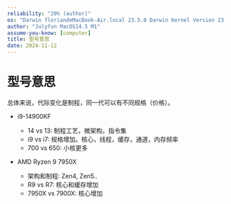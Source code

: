 ```yaml
---
reliability: "20% (author)"
os: "Darwin floriandeMacBook-Air.local 23.5.0 Darwin Kernel Version 23.5.0: Wed May  1 20:16:51 PDT 2024; root:xnu-10063.121.3~5/RELEASE_ARM64_T8103 arm64"
author: "Julyfun MacOS14.5 M1"
assume-you-know: [computer]
title: 型号意思
date: 2024-11-12
---
```


# 型号意思

总体来说，代际变化是制程，同一代可以有不同规格（价格）。

- i9-14900KF
    - 14 vs 13: 制程工艺，微架构，指令集
    - i9 vs i7: 规格增加。核心，线程，缓存，通道，内存频率
    - 700 vs 650: 小核更多

- AMD Ryzen 9 7950X
    - 架构和制程: Zen4, Zen5..
    - R9 vs R7: 核心和缓存增加
    - 7950X vs 7900X: 核心增加

